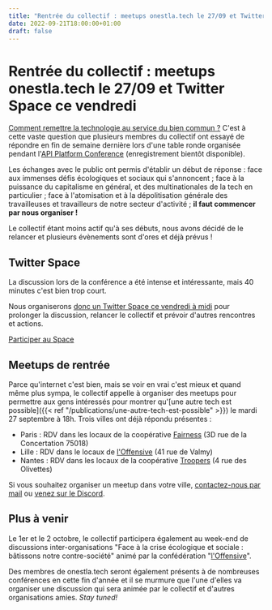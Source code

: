 ```yaml
---
title: "Rentrée du collectif : meetups onestla.tech le 27/09 et Twitter Space ce vendredi"
date: 2022-09-21T18:00:00+01:00
draft: false
---
```


# Rentrée du collectif : meetups onestla.tech le 27/09 et Twitter Space ce vendredi

[Comment remettre la technologie au service du bien commun ?](https://api-platform.com/con/2022/conferences/comment-remettre-la-tech-au-service-du-bien-commun/) C'est à cette vaste question que plusieurs membres du collectif ont essayé de répondre en fin de semaine dernière lors d'une table ronde organisée pendant l'[API Platform Conference](https://api-platform.com/con/) (enregistrement bientôt disponible).

Les échanges avec le public ont permis d'établir un début de réponse : face aux immenses défis écologiques et sociaux qui s'annoncent ; face à la puissance du capitalisme en général, et des multinationales de la tech en particulier ; face à l'atomisation et à la dépolitisation générale des travailleuses et travailleurs de notre secteur d'activité ; **il faut commencer par nous organiser !**

Le collectif étant moins actif qu'à ses débuts, nous avons décidé de le relancer et plusieurs évènements sont d'ores et déjà prévus !

## Twitter Space

La discussion lors de la conférence a été intense et intéressante, mais 40 minutes c'est bien trop court.

Nous organiserons [donc un Twitter Space ce vendredi à midi](https://twitter.com/OnEstLaTech/status/1572568950084620288) pour prolonger la discussion, relancer le collectif et prévoir d'autres rencontres et actions.

[Participer au Space](https://twitter.com/OnEstLaTech/status/1572568950084620288)

## Meetups de rentrée

Parce qu'internet c'est bien, mais se voir en vrai c'est mieux et quand même plus sympa, le collectif appelle à organiser des meetups pour permettre aux gens intéressés pour montrer qu'[une autre tech est possible]({{< ref "/publications/une-autre-tech-est-possible" >}}) le mardi 27 septembre à 18h. Trois villes ont déjà répondu présentes :

* Paris : RDV dans les locaux de la coopérative [Fairness](https://fairness.coop) (3D rue de la Concertation 75018)
* Lille : RDV dans le locaux de [l'Offensive](https://offensive.eco) (41 rue de Valmy)
* Nantes : RDV dans les locaux de la coopérative [Troopers](https://troopers.coop/) (4 rue des Olivettes)

Si vous souhaitez organiser un meetup dans votre ville, [contactez-nous par mail](mailto:onestlatech@protonmail.com) ou [venez sur le Discord](https://discord.gg/se3PnEr).

## Plus à venir

Le 1er et le 2 octobre, le collectif participera également au week-end de discussions inter-organisations "Face à la crise écologique et sociale : bâtissons notre contre-société" animé par la confédération "[l'Offensive](https://offensive.eco)".

Des membres de onestla.tech seront également présents à de nombreuses conférences en cette fin d'année et il se murmure que l'une d'elles va organiser une discussion qui sera animée par le collectif et d'autres organisations amies. *Stay tuned!*
